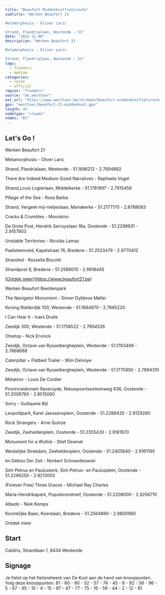 ```yaml
---
title: "Beaufort Middenkustfietsroute"
subtitle: "Werken Beaufort 21

Metamorphosis - Oliver Laric

Strand, Flandrialaan, Westende - 51"
date: "2022-11-06"
description: "Werken Beaufort 21

Metamorphosis - Oliver Laric

Strand, Flandrialaan, Westende - 51" 
tags:
  - flanders
  - medium
categories: 
  - route
  - official
region: "flanders"
source: "be.westtoer"
ext_url: "https://www.westtoer.be/nl/doen/beaufort-middenkustfietsroute"
gpx: "westtoer/beaufort-21-middenkust.gpx"
length: 49
nodetype: "vlaams"
nodes: "81"
---
```


## Let's Go !

Werken Beaufort 21

Metamorphosis - Oliver Laric

Strand, Flandrialaan, Westende - 51.1696212 - 2.7694892

There Are Indeed Medium-Sized Narratives - Raphaela Vogel

Strand,Louis Logierlaan, Middelkerke - 51.1781997 - 2.7915456

Pillage of the Sea - Rosa Barba

Strand, Vergeet-mij-nietjeslaan, Mariakerke - 51.2177170 - 2.8788083

Cracks & Crumbles - Monokino

De Grote Post, Hendrik Serruyslaan 18a, Oostende - 51.2298931 - 2.9157803

Unstable Territories - Nicolás Lamas

Paelsteenveld, Kapelstraat 76, Bredene - 51.2533479 - 2.9770412

Stranded - Rossella Biscotti

Strandpost 6, Bredene - 51.2588010 - 2.9818445

[[Ontdek meer](https://www.beaufortbeeldenpark.be)](https://www.beaufort21.be)

Werken Beaufort Beeldenpark

The Navigator Monument - Simon Dybbroe Møller

Koning Ridderdijk 100, Westende - 51.1684970 - 2.7665220

I Can Hear It - Ivars Drulle

Zeedijk 300, Westende - 51.1758522 - 2.7854526

Olnetop - Nick Ervinck

Zeedijk, Octave van Rysselbergheplein, Westende - 51.1763499 - 2.7868688

Caterpillar + Flatbed Trailer - Wim Delvoye

Zeedijk, Octave van Rysselbergheplein, Westende - 51.1775850 - 2.7894310

Metatron - Louis De Cordier

Provinciedomein Raversyde, Nieuwpoortsesteenweg 636, Oostende - 51.2006760 - 2.8515060

Sorry - Guillaume Bijl

Leopoldpark, Karel Janssensplein, Oostende - 51.2288420 - 2.9129280

Rock Strangers - Arne Quinze

Zeedijk, Zeeheldenplein, Oostende - 51.2355430 - 2.9181670

Monument for a Wullok - Stief Desmet

Westelijke Strekdam, Zeeheldenplein, Oostende - 51.2405640 - 2.9161190

Im Gebiss Der Zeit - Norbert Schowntkowski

Sint-Petrus en Pauluskerk, Sint-Petrus- en Paulusplein, Oostende - 51.2296250 - 2.9213050

(Forever Free) Three Graces - Michael Ray Charles

Maria-Hendrikapark, Populierendreef, Oostende - 51.2208000 - 2.9256710

Albedo - Niek Kemps

Koninklijke Baan, Koerslaan, Bredene - 51.2564890 - 2.9800960

Ontdek meer

## Start 

Calidris, Strandlaan 1, 8434 Westende

## Signage

Je fietst op het fietsnetwerk van De Kust aan de hand van knooppunten. Volg deze knooppunten: 81 - 60 - 80 - 52 - 57 - 74 - 45 - 8 - 92 - 56 - 96 - 5 - 67 - 95 - 10 - 4 - 15 - 97 - 47 - 77 - 75 - 16 - 59 - 44 - 2 - 12 - 81